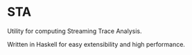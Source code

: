 # STA

Utility for computing Streaming Trace Analysis.

Written in Haskell for easy extensibility and high performance.
